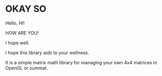 OKAY SO
===
Hello, HI!

HOW ARE YOU! 

I hope well.

I hope this library aids to your wellness.

It is a simple matrix math library for managing your own 4x4 matrices in OpenGL or summat.

